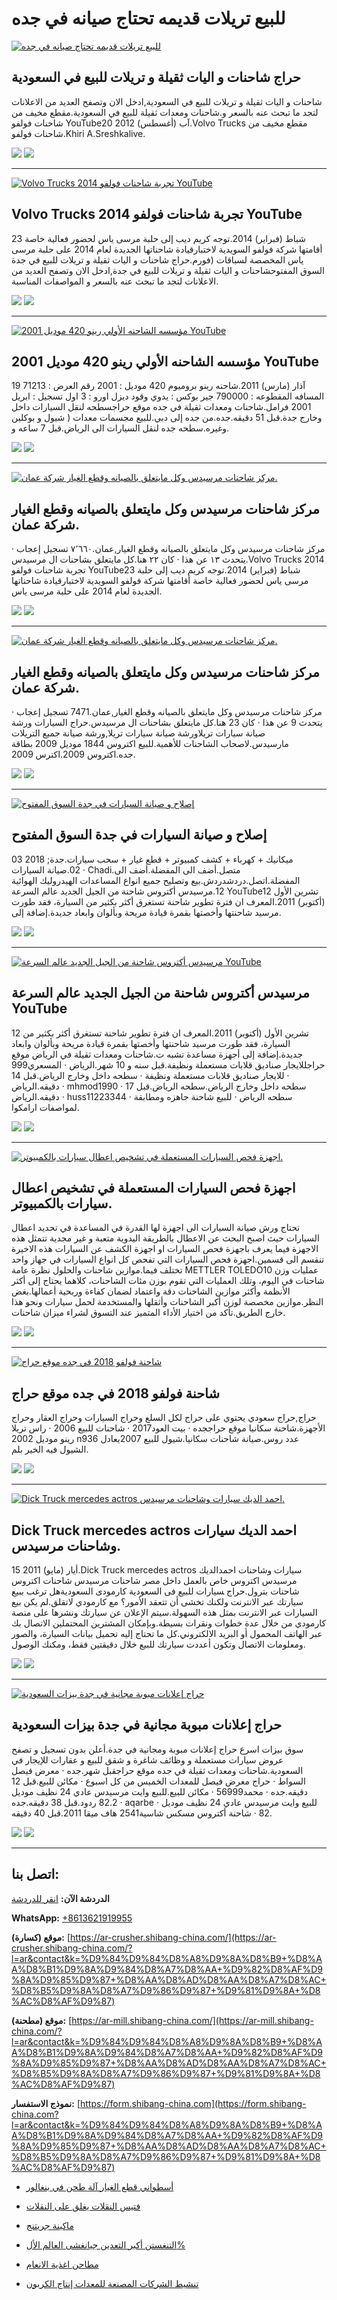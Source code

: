 # للبيع تريلات قديمه تحتاج صيانه في جده

<a href="https://swt.shibang-china.com/?l=ar&img&k=%D9%84%D9%84%D8%A8%D9%8A%D8%B9+%D8%AA%D8%B1%D9%8A%D9%84%D8%A7%D8%AA+%D9%82%D8%AF%D9%8A%D9%85%D9%87+%D8%AA%D8%AD%D8%AA%D8%A7%D8%AC+%D8%B5%D9%8A%D8%A7%D9%86%D9%87+%D9%81%D9%8A+%D8%AC%D8%AF%D9%87" target="_blank">![للبيع تريلات قديمه تحتاج صيانه في جده](http://static.shibang-china.com/all-800x300/69.jpg)</a>

## حراج شاحنات و اليات ثقيلة و تريلات للبيع في السعودية
شاحنات و اليات ثقيلة و تريلات للبيع في السعودية,ادخل الان وتصفح العديد من الاعلانات لتجد ما تبحث عنه بالسعر و.شاحنات ومعدات ثقيلة للبيع في السعودية.مقطع مخيف من شاحنات فولفو YouTube20 آب (أغسطس) 2012.Volvo Trucks مقطع مخيف من شاحنات فولفو.Khiri A.Sreshkalive.


<a href="https://whatsapp.shibangsoft.com/WhatsApp.php" target="_blank" title="WhatsApp">![](http://static.shibang-china.com/icon/whatsapp.png)</a> <a href="https://swt.shibang-china.com/?l=ar&icon&k=%D9%84%D9%84%D8%A8%D9%8A%D8%B9+%D8%AA%D8%B1%D9%8A%D9%84%D8%A7%D8%AA+%D9%82%D8%AF%D9%8A%D9%85%D9%87+%D8%AA%D8%AD%D8%AA%D8%A7%D8%AC+%D8%B5%D9%8A%D8%A7%D9%86%D9%87+%D9%81%D9%8A+%D8%AC%D8%AF%D9%87" target="_blank">![](http://static.shibang-china.com/icon/chat-ar.png)</a>

---

<a href="https://swt.shibang-china.com/?l=ar&img&k=%D9%84%D9%84%D8%A8%D9%8A%D8%B9+%D8%AA%D8%B1%D9%8A%D9%84%D8%A7%D8%AA+%D9%82%D8%AF%D9%8A%D9%85%D9%87+%D8%AA%D8%AD%D8%AA%D8%A7%D8%AC+%D8%B5%D9%8A%D8%A7%D9%86%D9%87+%D9%81%D9%8A+%D8%AC%D8%AF%D9%87" target="_blank">![Volvo Trucks 2014 تجربة شاحنات فولفو YouTube](http://static.shibang-china.com/all-800x300/126.jpg)</a>

## Volvo Trucks 2014 تجربة شاحنات فولفو YouTube
23 شباط (فبراير) 2014.توجه كريم ديب إلى حلبة مرسى ياس لحضور فعالية خاصة أقامتها شركة فولفو السويدية لاختبارقيادة شاحناتها الجديدة لعام 2014 على حلبة مرسى ياس المخصصة لسباقات (فورم.حراج شاحنات و اليات ثقيلة و تريلات للبيع في جدة السوق المفتوحشاحنات و اليات ثقيلة و تريلات للبيع في جدة,ادخل الان وتصفح العديد من الاعلانات لتجد ما تبحث عنه بالسعر و المواصفات المناسبة.


<a href="https://whatsapp.shibangsoft.com/WhatsApp.php" target="_blank" title="WhatsApp">![](http://static.shibang-china.com/icon/whatsapp.png)</a> <a href="https://swt.shibang-china.com/?l=ar&icon&k=%D9%84%D9%84%D8%A8%D9%8A%D8%B9+%D8%AA%D8%B1%D9%8A%D9%84%D8%A7%D8%AA+%D9%82%D8%AF%D9%8A%D9%85%D9%87+%D8%AA%D8%AD%D8%AA%D8%A7%D8%AC+%D8%B5%D9%8A%D8%A7%D9%86%D9%87+%D9%81%D9%8A+%D8%AC%D8%AF%D9%87" target="_blank">![](http://static.shibang-china.com/icon/chat-ar.png)</a>

---

<a href="https://swt.shibang-china.com/?l=ar&img&k=%D9%84%D9%84%D8%A8%D9%8A%D8%B9+%D8%AA%D8%B1%D9%8A%D9%84%D8%A7%D8%AA+%D9%82%D8%AF%D9%8A%D9%85%D9%87+%D8%AA%D8%AD%D8%AA%D8%A7%D8%AC+%D8%B5%D9%8A%D8%A7%D9%86%D9%87+%D9%81%D9%8A+%D8%AC%D8%AF%D9%87" target="_blank">![مؤسسه الشاحنه الأولي رينو 420 موديل 2001 YouTube](http://static.shibang-china.com/all-800x300/588.jpg)</a>

## مؤسسه الشاحنه الأولي رينو 420 موديل 2001 YouTube
19 آذار (مارس) 2011.شاحنه رينو بروميوم 420 موديل : 2001 رقم العرض : 71213 المسافه المقطوعه : 790000 جير بوكس : يدوي وقود ديزل اورو : 3 اول تسجيل : ابريل 2001 فرامل.شاحنات ومعدات ثقيلة في جده موقع حراجسطحه لنقل السيارات داخل وخارج جدة.قبل 51 دقيقه.جده.من جده إلى دبي.للبيع مجسمات معدات ( شيول و بوكلين وغيره.سطحه جده لنقل السيارات الى الرياض.قبل 7 ساعه و.


<a href="https://whatsapp.shibangsoft.com/WhatsApp.php" target="_blank" title="WhatsApp">![](http://static.shibang-china.com/icon/whatsapp.png)</a> <a href="https://swt.shibang-china.com/?l=ar&icon&k=%D9%84%D9%84%D8%A8%D9%8A%D8%B9+%D8%AA%D8%B1%D9%8A%D9%84%D8%A7%D8%AA+%D9%82%D8%AF%D9%8A%D9%85%D9%87+%D8%AA%D8%AD%D8%AA%D8%A7%D8%AC+%D8%B5%D9%8A%D8%A7%D9%86%D9%87+%D9%81%D9%8A+%D8%AC%D8%AF%D9%87" target="_blank">![](http://static.shibang-china.com/icon/chat-ar.png)</a>

---

<a href="https://swt.shibang-china.com/?l=ar&img&k=%D9%84%D9%84%D8%A8%D9%8A%D8%B9+%D8%AA%D8%B1%D9%8A%D9%84%D8%A7%D8%AA+%D9%82%D8%AF%D9%8A%D9%85%D9%87+%D8%AA%D8%AD%D8%AA%D8%A7%D8%AC+%D8%B5%D9%8A%D8%A7%D9%86%D9%87+%D9%81%D9%8A+%D8%AC%D8%AF%D9%87" target="_blank">![مركز شاحنات مرسيدس وكل مايتعلق بالصيانه وقطع الغيار شركة عمان.](http://static.shibang-china.com/all-800x300/1499.jpg)</a>

## مركز شاحنات مرسيدس وكل مايتعلق بالصيانه وقطع الغيار شركة عمان.
مركز شاحنات مرسيدس وكل مايتعلق بالصيانه وقطع الغيار,عمان.٧٬٦٦٠ تسجيل إعجاب · يتحدث ١٣ عن هذا · كان ٢٢ هنا.كل مايتعلق بشاحنات ال مرسيدس.Volvo Trucks 2014 تجربة شاحنات فولفو YouTube23 شباط (فبراير) 2014.توجه كريم ديب إلى حلبة مرسى ياس لحضور فعالية خاصة أقامتها شركة فولفو السويدية لاختبارقيادة شاحناتها الجديدة لعام 2014 على حلبة مرسى ياس.


<a href="https://whatsapp.shibangsoft.com/WhatsApp.php" target="_blank" title="WhatsApp">![](http://static.shibang-china.com/icon/whatsapp.png)</a> <a href="https://swt.shibang-china.com/?l=ar&icon&k=%D9%84%D9%84%D8%A8%D9%8A%D8%B9+%D8%AA%D8%B1%D9%8A%D9%84%D8%A7%D8%AA+%D9%82%D8%AF%D9%8A%D9%85%D9%87+%D8%AA%D8%AD%D8%AA%D8%A7%D8%AC+%D8%B5%D9%8A%D8%A7%D9%86%D9%87+%D9%81%D9%8A+%D8%AC%D8%AF%D9%87" target="_blank">![](http://static.shibang-china.com/icon/chat-ar.png)</a>

---

<a href="https://swt.shibang-china.com/?l=ar&img&k=%D9%84%D9%84%D8%A8%D9%8A%D8%B9+%D8%AA%D8%B1%D9%8A%D9%84%D8%A7%D8%AA+%D9%82%D8%AF%D9%8A%D9%85%D9%87+%D8%AA%D8%AD%D8%AA%D8%A7%D8%AC+%D8%B5%D9%8A%D8%A7%D9%86%D9%87+%D9%81%D9%8A+%D8%AC%D8%AF%D9%87" target="_blank">![مركز شاحنات مرسيدس وكل مايتعلق بالصيانه وقطع الغيار شركة عمان.](http://static.shibang-china.com/all-800x300/630.jpg)</a>

## مركز شاحنات مرسيدس وكل مايتعلق بالصيانه وقطع الغيار شركة عمان.
مركز شاحنات مرسيدس وكل مايتعلق بالصيانه وقطع الغيار,عمان.7471 تسجيل إعجاب · يتحدث 9 عن هذا · كان 23 هنا.كل مايتعلق بشاحنات ال مرسيدس.حراج السيارات ورشة صيانة سيارات تريلاورشة صيانة سيارات تريلا,ورشة صيانة جميع التريلات مارسيدس.لاصحاب الشاحنات للأهمية.للبيع اكتروس 1844 موديل 2009 بطاقة جده.اكتروس 2009.اكترس 2009.


<a href="https://whatsapp.shibangsoft.com/WhatsApp.php" target="_blank" title="WhatsApp">![](http://static.shibang-china.com/icon/whatsapp.png)</a> <a href="https://swt.shibang-china.com/?l=ar&icon&k=%D9%84%D9%84%D8%A8%D9%8A%D8%B9+%D8%AA%D8%B1%D9%8A%D9%84%D8%A7%D8%AA+%D9%82%D8%AF%D9%8A%D9%85%D9%87+%D8%AA%D8%AD%D8%AA%D8%A7%D8%AC+%D8%B5%D9%8A%D8%A7%D9%86%D9%87+%D9%81%D9%8A+%D8%AC%D8%AF%D9%87" target="_blank">![](http://static.shibang-china.com/icon/chat-ar.png)</a>

---

<a href="https://swt.shibang-china.com/?l=ar&img&k=%D9%84%D9%84%D8%A8%D9%8A%D8%B9+%D8%AA%D8%B1%D9%8A%D9%84%D8%A7%D8%AA+%D9%82%D8%AF%D9%8A%D9%85%D9%87+%D8%AA%D8%AD%D8%AA%D8%A7%D8%AC+%D8%B5%D9%8A%D8%A7%D9%86%D9%87+%D9%81%D9%8A+%D8%AC%D8%AF%D9%87" target="_blank">![إصلاح و صيانة السيارات في جدة السوق المفتوح](http://static.shibang-china.com/all-800x300/1107.jpg)</a>

## إصلاح و صيانة السيارات في جدة السوق المفتوح
ميكانيك + كهرباء + كشف كمبيوتر + قطع غيار + سحب سيارات.جدة; 2018 03 02.صيانة السيارات &middot; Chadi.متصل.أضف الى المفضلة.أضف الى المفضلة.اتصل.دردشدردش.بيع وتصليح جميع انواع المساعدات الهيدروليك الهوائية 12.مرسيدس أكتروس شاحنة من الجيل الجديد عالم السرعة YouTube12 تشرين الأول (أكتوبر) 2011.المعرف ان فترة تطوير شاحنة تستغرق أكثر بكثير من السيارة، فقد طورت مرسيد شاحنتها وأخصتها بقمرة قيادة مريحة وبألوان وابعاد جديدة.إضافة إلى.


<a href="https://whatsapp.shibangsoft.com/WhatsApp.php" target="_blank" title="WhatsApp">![](http://static.shibang-china.com/icon/whatsapp.png)</a> <a href="https://swt.shibang-china.com/?l=ar&icon&k=%D9%84%D9%84%D8%A8%D9%8A%D8%B9+%D8%AA%D8%B1%D9%8A%D9%84%D8%A7%D8%AA+%D9%82%D8%AF%D9%8A%D9%85%D9%87+%D8%AA%D8%AD%D8%AA%D8%A7%D8%AC+%D8%B5%D9%8A%D8%A7%D9%86%D9%87+%D9%81%D9%8A+%D8%AC%D8%AF%D9%87" target="_blank">![](http://static.shibang-china.com/icon/chat-ar.png)</a>

---

<a href="https://swt.shibang-china.com/?l=ar&img&k=%D9%84%D9%84%D8%A8%D9%8A%D8%B9+%D8%AA%D8%B1%D9%8A%D9%84%D8%A7%D8%AA+%D9%82%D8%AF%D9%8A%D9%85%D9%87+%D8%AA%D8%AD%D8%AA%D8%A7%D8%AC+%D8%B5%D9%8A%D8%A7%D9%86%D9%87+%D9%81%D9%8A+%D8%AC%D8%AF%D9%87" target="_blank">![مرسيدس أكتروس شاحنة من الجيل الجديد عالم السرعة YouTube](http://static.shibang-china.com/all-800x300/1065.jpg)</a>

## مرسيدس أكتروس شاحنة من الجيل الجديد عالم السرعة YouTube
12 تشرين الأول (أكتوبر) 2011.المعرف ان فترة تطوير شاحنة تستغرق أكثر بكثير من السيارة، فقد طورت مرسيد شاحنتها وأخصتها بقمرة قيادة مريحة وبألوان وابعاد جديدة.إضافة إلى أجهزة مساعدة تشبه ت.شاحنات ومعدات ثقيلة في الرياض موقع حراجللايجار صناديق قلابات مستعملة ونظيفة.قبل سنه و 10 شهر.الرياض &middot; المسعري999 &middot; للايجار صناديق قلابات مستعملة ونظيفة &middot; سطحه داخل وخارج الرياض.قبل 14 دقيقه.الرياض &middot; mhmod1990 &middot; سطحه داخل وخارج الرياض.سطحه الرياض.قبل 17 دقيقه.الرياض &middot; huss11223344 &middot; سطحه الرياض &middot; للبيع شاحنة جاهزه ومطابقة لمواصفات ارامكوا.


<a href="https://whatsapp.shibangsoft.com/WhatsApp.php" target="_blank" title="WhatsApp">![](http://static.shibang-china.com/icon/whatsapp.png)</a> <a href="https://swt.shibang-china.com/?l=ar&icon&k=%D9%84%D9%84%D8%A8%D9%8A%D8%B9+%D8%AA%D8%B1%D9%8A%D9%84%D8%A7%D8%AA+%D9%82%D8%AF%D9%8A%D9%85%D9%87+%D8%AA%D8%AD%D8%AA%D8%A7%D8%AC+%D8%B5%D9%8A%D8%A7%D9%86%D9%87+%D9%81%D9%8A+%D8%AC%D8%AF%D9%87" target="_blank">![](http://static.shibang-china.com/icon/chat-ar.png)</a>

---

<a href="https://swt.shibang-china.com/?l=ar&img&k=%D9%84%D9%84%D8%A8%D9%8A%D8%B9+%D8%AA%D8%B1%D9%8A%D9%84%D8%A7%D8%AA+%D9%82%D8%AF%D9%8A%D9%85%D9%87+%D8%AA%D8%AD%D8%AA%D8%A7%D8%AC+%D8%B5%D9%8A%D8%A7%D9%86%D9%87+%D9%81%D9%8A+%D8%AC%D8%AF%D9%87" target="_blank">![اجهزة فحص السيارات المستعملة في تشخيص اعطال سيارات بالكمبيوتر.](http://static.shibang-china.com/all-800x300/34.jpg)</a>

## اجهزة فحص السيارات المستعملة في تشخيص اعطال سيارات بالكمبيوتر.
تحتاج ورش صيانة السيارات الى اجهزة لها القدرة في المساعدة في تحديد اعطال السيارات حيث اصبح البحث عن الاعطال بالطريقة اليدوية متعبة و غير مجدية تتمثل هذه الاجهزة فيما يعرف باجهزة فحص السيارات او اجهزة الكشف عن السيارات هذه الاخيرة تنقسم الى قسمين.اجهزة فحص السيارات التي تفحص كل انواع السيارات في جهاز واحد تختلف فيما.موازين شاحنات والحلول نظرة عامة METTLER TOLEDOعمليات وزن 10 شاحنات في اليوم، وتلك العمليات التي تقوم بوزن مئات الشاحنات، كلاهما يحتاج إلى أكثر الأنظمة وأكثر موازين الشاحنات دقة واعتماد لضمان كفاءة وربحية أعمالها.بغض النظر.موازين مخصصة لوزن أكبر الشاحنات وأثقلها والمستخدمة لحمل سيارات ونحو هذا خارج الطريق.تأكد من اختيار الأداء المتميز عند التسوق لشراء ميزان شاحنات.


<a href="https://whatsapp.shibangsoft.com/WhatsApp.php" target="_blank" title="WhatsApp">![](http://static.shibang-china.com/icon/whatsapp.png)</a> <a href="https://swt.shibang-china.com/?l=ar&icon&k=%D9%84%D9%84%D8%A8%D9%8A%D8%B9+%D8%AA%D8%B1%D9%8A%D9%84%D8%A7%D8%AA+%D9%82%D8%AF%D9%8A%D9%85%D9%87+%D8%AA%D8%AD%D8%AA%D8%A7%D8%AC+%D8%B5%D9%8A%D8%A7%D9%86%D9%87+%D9%81%D9%8A+%D8%AC%D8%AF%D9%87" target="_blank">![](http://static.shibang-china.com/icon/chat-ar.png)</a>

---

<a href="https://swt.shibang-china.com/?l=ar&img&k=%D9%84%D9%84%D8%A8%D9%8A%D8%B9+%D8%AA%D8%B1%D9%8A%D9%84%D8%A7%D8%AA+%D9%82%D8%AF%D9%8A%D9%85%D9%87+%D8%AA%D8%AD%D8%AA%D8%A7%D8%AC+%D8%B5%D9%8A%D8%A7%D9%86%D9%87+%D9%81%D9%8A+%D8%AC%D8%AF%D9%87" target="_blank">![شاحنة فولفو 2018 في جده موقع حراج](http://static.shibang-china.com/all-800x300/1114.jpg)</a>

## شاحنة فولفو 2018 في جده موقع حراج
حراج,حراج سعودي يحتوي على حراج لكل السلع وحراج السيارات وحراج العقار وحراج الأجهزة.شاحنة سكانيا موقع حراججده &middot; بيت العود2017 &middot; شاحنات للبيع 2006 &middot; راس تريلا رينو موديل 2002 nعدد روس.صيانة شاحنات سكانيا.شيول للبيع 2007يعادل 936 الشيول فيه الخير بلم.


<a href="https://whatsapp.shibangsoft.com/WhatsApp.php" target="_blank" title="WhatsApp">![](http://static.shibang-china.com/icon/whatsapp.png)</a> <a href="https://swt.shibang-china.com/?l=ar&icon&k=%D9%84%D9%84%D8%A8%D9%8A%D8%B9+%D8%AA%D8%B1%D9%8A%D9%84%D8%A7%D8%AA+%D9%82%D8%AF%D9%8A%D9%85%D9%87+%D8%AA%D8%AD%D8%AA%D8%A7%D8%AC+%D8%B5%D9%8A%D8%A7%D9%86%D9%87+%D9%81%D9%8A+%D8%AC%D8%AF%D9%87" target="_blank">![](http://static.shibang-china.com/icon/chat-ar.png)</a>

---

<a href="https://swt.shibang-china.com/?l=ar&img&k=%D9%84%D9%84%D8%A8%D9%8A%D8%B9+%D8%AA%D8%B1%D9%8A%D9%84%D8%A7%D8%AA+%D9%82%D8%AF%D9%8A%D9%85%D9%87+%D8%AA%D8%AD%D8%AA%D8%A7%D8%AC+%D8%B5%D9%8A%D8%A7%D9%86%D9%87+%D9%81%D9%8A+%D8%AC%D8%AF%D9%87" target="_blank">![Dick Truck mercedes actros احمد الديك سيارات وشاحنات مرسيدس.](http://static.shibang-china.com/all-800x300/1282.jpg)</a>

## Dick Truck mercedes actros احمد الديك سيارات وشاحنات مرسيدس.
15 أيار (مايو) 2011.Dick Truck mercedes actros سيارات وشاحنات احمدالديك مرسيدس اكتروس خاص بالعمل داخل مصر شاحنات مرسيدس شاحنات اكتروس شاحنات بترول.حراج ﺴﻴﺎﺭاﺕ للبيع ﻓﻰ اﻟﺴﻌﻮﺩﻳﺔ ﻛﺎﺭﻣﻮﺩﻯ اﻟﺴﻌﻮﺩﻳﺔﻫﻞ ﺗﺮﻏﺐ ﺑﺒﻴﻊ ﺳﻴﺎﺭﺗﻚ ﻋﺒﺮ اﻻﻧﺘﺮﻧﺖ ﻭﻟﻜﻨﻚ ﺗﺨﺸﻰ ﺃﻥ ﺗﺘﻌﻘﺪ اﻷﻣﻮﺭ؟ ﻣﻊ ﻛﺎﺭﻣﻮﺩﻱ ﻻﺗﻘﻠﻖ.ﻟﻢ ﻳﻜﻦ ﺑﻴﻊ اﻟﺴﻴﺎﺭاﺕ ﻋﺒﺮ اﻻﻧﺘﺮﻧﺖ ﺑﻤﺜﻞ ﻫﺬﻩ اﻟﺴﻬﻮﻟﺔ.ﺳﻴﺘﻢ اﻹﻋﻼﻥ ﻋﻦ ﺳﻴﺎﺭﺗﻚ ﻭﻧﺸﺮﻫﺎ ﻋﻠﻰ ﻣﻨﺼﺔ ﻛﺎﺭﻣﻮﺩﻱ ﻣﻦ ﺧﻼﻝ ﻋﺪﺓ ﺧﻄﻮاﺕ ﻭﻧﻘﺮاﺕ ﺑﺴﻴﻄﺔ.ﻭﺑﺈﻣﻜﺎﻥ اﻟﻤﺸﺘﺮﻳﻦ اﻟﻤﺤﺘﻤﻠﻴﻦ اﻻﺗﺼﺎﻝ ﺑﻚ ﻋﺒﺮ اﻟﻬﺎﺗﻒ اﻟﻤﺤﻤﻮﻝ ﺃﻭ اﻟﺒﺮﻳﺪ اﻻﻟﻜﺘﺮﻭﻧﻲ.ﻛﻞ ﻣﺎ ﺗﺤﺘﺎﺝ ﺇﻟﻴﻪ ﺗﺤﻤﻴﻞ ﺑﻴﺎﻧﺎﺕ اﻟﺴﻴﺎﺭﺓ، ﻭاﻟﺼﻮﺭ ﻭﻣﻌﻠﻮﻣﺎﺕ اﻻﺗﺼﺎﻝ ﻭﺗﻜﻮﻥ ﺃﻋﺪﺩﺕ ﺳﻴﺎﺭﺗﻚ ﻟﻠﺒﻴﻊ ﺧﻼﻝ ﺩﻗﻴﻘﺘﻴﻦ ﻓﻘﻂ، ﻭﻣﻜﻨﻚ اﻟﻮﺻﻮﻝ.


<a href="https://whatsapp.shibangsoft.com/WhatsApp.php" target="_blank" title="WhatsApp">![](http://static.shibang-china.com/icon/whatsapp.png)</a> <a href="https://swt.shibang-china.com/?l=ar&icon&k=%D9%84%D9%84%D8%A8%D9%8A%D8%B9+%D8%AA%D8%B1%D9%8A%D9%84%D8%A7%D8%AA+%D9%82%D8%AF%D9%8A%D9%85%D9%87+%D8%AA%D8%AD%D8%AA%D8%A7%D8%AC+%D8%B5%D9%8A%D8%A7%D9%86%D9%87+%D9%81%D9%8A+%D8%AC%D8%AF%D9%87" target="_blank">![](http://static.shibang-china.com/icon/chat-ar.png)</a>

---

<a href="https://swt.shibang-china.com/?l=ar&img&k=%D9%84%D9%84%D8%A8%D9%8A%D8%B9+%D8%AA%D8%B1%D9%8A%D9%84%D8%A7%D8%AA+%D9%82%D8%AF%D9%8A%D9%85%D9%87+%D8%AA%D8%AD%D8%AA%D8%A7%D8%AC+%D8%B5%D9%8A%D8%A7%D9%86%D9%87+%D9%81%D9%8A+%D8%AC%D8%AF%D9%87" target="_blank">![حراج إعلانات مبوبة مجانية في جدة بيزات السعودية](http://static.shibang-china.com/all-800x300/1224.jpg)</a>

## حراج إعلانات مبوبة مجانية في جدة بيزات السعودية
سوق بيزات اسرع حراج إعلانات مبوبة ومجانية في جدة.أعلن بدون تسجيل و تصفح عروض سيارات مستعملة و وظائف شاغرة و شقق للبيع و عقارات للإيجار في السعودية.شاحنات ومعدات ثقيلة في جده موقع حراجقبل شهر.جده &middot; معرض فيصل السواط &middot; حراج معرض فيصل للمعدات الخميس من كل اسبوع &middot; مكائن للبيع.قبل 12 دقيقه.جده &middot; محمد56999 &middot; مكائن للبيع.للبيع وايت مرسيدس عادي 24 نظيف موديل 82.2 ردود.قبل 38 دقيقه.جده &middot; aqarbe &middot; للبيع وايت مرسيدس عادي 24 نظيف موديل 82 &middot; شاحنة أكتروس مسكس شاسية2541 هاف ميقا 2011.قبل 40 دقيقه.


<a href="https://whatsapp.shibangsoft.com/WhatsApp.php" target="_blank" title="WhatsApp">![](http://static.shibang-china.com/icon/whatsapp.png)</a> <a href="https://swt.shibang-china.com/?l=ar&icon&k=%D9%84%D9%84%D8%A8%D9%8A%D8%B9+%D8%AA%D8%B1%D9%8A%D9%84%D8%A7%D8%AA+%D9%82%D8%AF%D9%8A%D9%85%D9%87+%D8%AA%D8%AD%D8%AA%D8%A7%D8%AC+%D8%B5%D9%8A%D8%A7%D9%86%D9%87+%D9%81%D9%8A+%D8%AC%D8%AF%D9%87" target="_blank">![](http://static.shibang-china.com/icon/chat-ar.png)</a>

---
## اتصل بنا:

**الدردشة الآن:** [انقر للدردشة](https://swt.shibang-china.com?l=ar&contact&k=%D9%84%D9%84%D8%A8%D9%8A%D8%B9+%D8%AA%D8%B1%D9%8A%D9%84%D8%A7%D8%AA+%D9%82%D8%AF%D9%8A%D9%85%D9%87+%D8%AA%D8%AD%D8%AA%D8%A7%D8%AC+%D8%B5%D9%8A%D8%A7%D9%86%D9%87+%D9%81%D9%8A+%D8%AC%D8%AF%D9%87)

**WhatsApp:**  [+8613621919955](https://whatsapp.shibangsoft.com/WhatsApp.php)

**موقع (كسارة):** [https://ar-crusher.shibang-china.com/](https://ar-crusher.shibang-china.com/?l=ar&contact&k=%D9%84%D9%84%D8%A8%D9%8A%D8%B9+%D8%AA%D8%B1%D9%8A%D9%84%D8%A7%D8%AA+%D9%82%D8%AF%D9%8A%D9%85%D9%87+%D8%AA%D8%AD%D8%AA%D8%A7%D8%AC+%D8%B5%D9%8A%D8%A7%D9%86%D9%87+%D9%81%D9%8A+%D8%AC%D8%AF%D9%87)

**موقع (مطحنة):** [https://ar-mill.shibang-china.com/](https://ar-mill.shibang-china.com/?l=ar&contact&k=%D9%84%D9%84%D8%A8%D9%8A%D8%B9+%D8%AA%D8%B1%D9%8A%D9%84%D8%A7%D8%AA+%D9%82%D8%AF%D9%8A%D9%85%D9%87+%D8%AA%D8%AD%D8%AA%D8%A7%D8%AC+%D8%B5%D9%8A%D8%A7%D9%86%D9%87+%D9%81%D9%8A+%D8%AC%D8%AF%D9%87)

**نموذج الاستفسار:** [https://form.shibang-china.com](https://form.shibang-china.com?l=ar&contact&k=%D9%84%D9%84%D8%A8%D9%8A%D8%B9+%D8%AA%D8%B1%D9%8A%D9%84%D8%A7%D8%AA+%D9%82%D8%AF%D9%8A%D9%85%D9%87+%D8%AA%D8%AD%D8%AA%D8%A7%D8%AC+%D8%B5%D9%8A%D8%A7%D9%86%D9%87+%D9%81%D9%8A+%D8%AC%D8%AF%D9%87)

* [أسطواني قطع الغيار آلة طحن في بنغالور](../23/%D8%A3%D8%B3%D8%B7%D9%88%D8%A7%D9%86%D9%8A%20%D9%82%D8%B7%D8%B9%20%D8%A7%D9%84%D8%BA%D9%8A%D8%A7%D8%B1%20%D8%A2%D9%84%D8%A9%20%D8%B7%D8%AD%D9%86%20%D9%81%D9%8A%20%D8%A8%D9%86%D8%BA%D8%A7%D9%84%D9%88%D8%B1.md)

* [فتيس النقلات يغلق على النقلات](../22/%D9%81%D8%AA%D9%8A%D8%B3%20%D8%A7%D9%84%D9%86%D9%82%D9%84%D8%A7%D8%AA%20%D9%8A%D8%BA%D9%84%D9%82%20%D8%B9%D9%84%D9%89%20%D8%A7%D9%84%D9%86%D9%82%D9%84%D8%A7%D8%AA.md)

* [ماكينة جريتنج](../22/%D9%85%D8%A7%D9%83%D9%8A%D9%86%D8%A9%20%D8%AC%D8%B1%D9%8A%D8%AA%D9%86%D8%AC.md)

* [التنغستن أكبر التعدين جيانغشى العالم الأل%](../25/%D8%A7%D9%84%D8%AA%D9%86%D8%BA%D8%B3%D8%AA%D9%86%20%D8%A3%D9%83%D8%A8%D8%B1%20%D8%A7%D9%84%D8%AA%D8%B9%D8%AF%D9%8A%D9%86%20%D8%AC%D9%8A%D8%A7%D9%86%D8%BA%D8%B4%D9%89%20%D8%A7%D9%84%D8%B9%D8%A7%D9%84%D9%85%20%D8%A7%D9%84%D8%A3%D9%84%25.md)

* [مطاحن اغذية الانعام](../21/%D9%85%D8%B7%D8%A7%D8%AD%D9%86%20%D8%A7%D8%BA%D8%B0%D9%8A%D8%A9%20%D8%A7%D9%84%D8%A7%D9%86%D8%B9%D8%A7%D9%85.md)

* [تنشيط الشركات المصنعة للمعدات إنتاج الكربون](../22/%D8%AA%D9%86%D8%B4%D9%8A%D8%B7%20%D8%A7%D9%84%D8%B4%D8%B1%D9%83%D8%A7%D8%AA%20%D8%A7%D9%84%D9%85%D8%B5%D9%86%D8%B9%D8%A9%20%D9%84%D9%84%D9%85%D8%B9%D8%AF%D8%A7%D8%AA%20%D8%A5%D9%86%D8%AA%D8%A7%D8%AC%20%D8%A7%D9%84%D9%83%D8%B1%D8%A8%D9%88%D9%86.md)